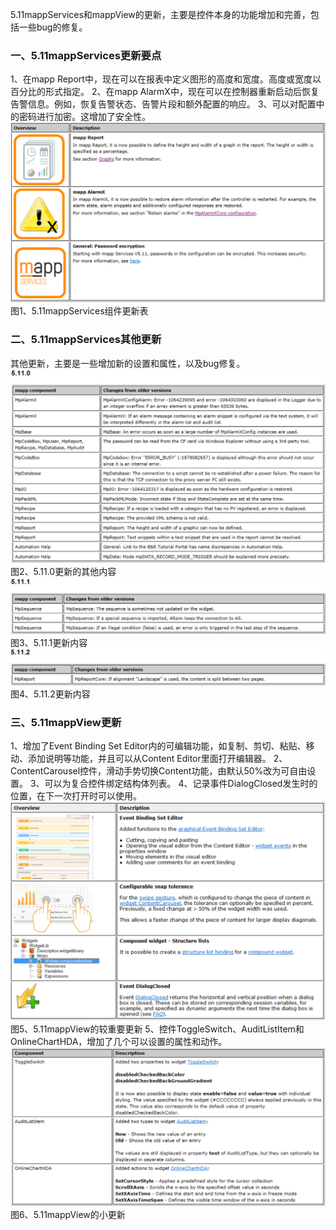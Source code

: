 5.11mappServices和mappView的更新，主要是控件本身的功能增加和完善，包括一些bug的修复。
### 一、5.11mappServices更新要点
1、在mapp Report中，现在可以在报表中定义图形的高度和宽度。高度或宽度以百分比的形式指定。
2、在mapp AlarmX中，现在可以在控制器重新启动后恢复告警信息。例如，恢复告警状态、告警片段和额外配置的响应。
3、可以对配置中的密码进行加密。这增加了安全性。
![](FILES/5.11%20mappServices更新要点17/image-20230216111310788.png)
                                          图1、5.11mappServices组件更新表
### 二、5.11mappServices其他更新
其他更新，主要是一些增加新的设置和属性，以及bug修复。
![](FILES/5.11%20mappServices更新要点17/image-20230216112831651.png)
                                          图2、5.11.0更新的其他内容
![](FILES/5.11%20mappServices更新要点17/image-20230216112942747.png)
                                          图3、5.11.1更新内容
![](FILES/5.11%20mappServices更新要点17/image-20230216113018512.png)
                                          图4、5.11.2更新内容
### 三、5.11mappView更新
1、增加了Event Binding Set Editor内的可编辑功能，如复制、剪切、粘贴、移动、添加说明等功能，并且可以从Content Editor里面打开编辑器。
2、ContentCarousel控件，滑动手势切换Content功能，由默认50%改为可自由设置。
3、可以为复合控件绑定结构体列表。
4、记录事件DialogClosed发生时的位置，在下一次打开时可以使用。
![](FILES/5.11%20mappServices更新要点17/image-20230216122243576.png)
                                         图5、5.11mappView的较重要更新
5、控件ToggleSwitch、AuditListItem和OnlineChartHDA，增加了几个可以设置的属性和动作。
![](FILES/5.11%20mappServices更新要点17/image-20230216122310943.png)
                                        图6、5.11mappView的小更新